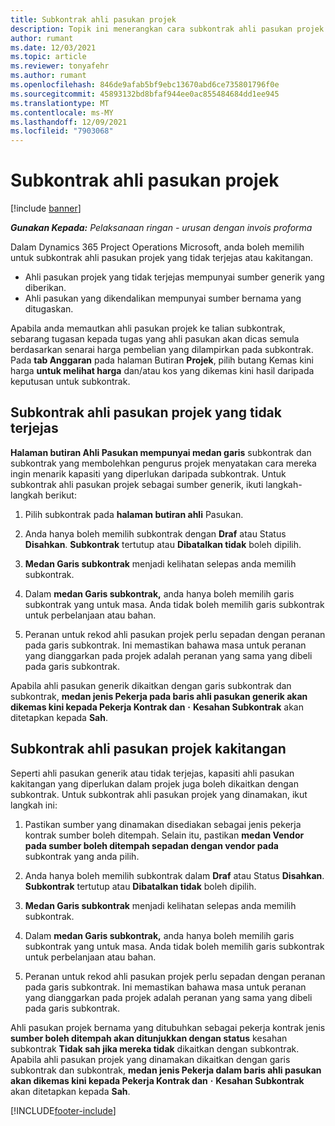 ```yaml
---
title: Subkontrak ahli pasukan projek
description: Topik ini menerangkan cara subkontrak ahli pasukan projek dalam Microsoft Dynamics 365 Project Operations.
author: rumant
ms.date: 12/03/2021
ms.topic: article
ms.reviewer: tonyafehr
ms.author: rumant
ms.openlocfilehash: 846de9afab5bf9ebc13670abd6ce735801796f0e
ms.sourcegitcommit: 45893132bd8bfaf944ee0ac855484684dd1ee945
ms.translationtype: MT
ms.contentlocale: ms-MY
ms.lasthandoff: 12/09/2021
ms.locfileid: "7903068"
---
```

# <a name="subcontracting-project-team-members"></a>Subkontrak ahli pasukan projek

[!include [banner](../../includes/dataverse-preview.md)]

_**Gunakan Kepada:** Pelaksanaan ringan - urusan dengan invois proforma_

Dalam Dynamics 365 Project Operations Microsoft, anda boleh memilih untuk subkontrak ahli pasukan projek yang tidak terjejas atau kakitangan.

- Ahli pasukan projek yang tidak terjejas mempunyai sumber generik yang diberikan.
- Ahli pasukan yang dikendalikan mempunyai sumber bernama yang ditugaskan.

Apabila anda memautkan ahli pasukan projek ke talian subkontrak, sebarang tugasan kepada tugas yang ahli pasukan akan dicas semula berdasarkan senarai harga pembelian yang dilampirkan pada subkontrak.  Pada **tab Anggaran** pada halaman Butiran **Projek**, pilih butang Kemas kini harga **untuk melihat harga** dan/atau kos yang dikemas kini hasil daripada keputusan untuk subkontrak. 

## <a name="subcontracting-an-unstaffed-project-team-member"></a>Subkontrak ahli pasukan projek yang tidak terjejas
**Halaman butiran Ahli Pasukan mempunyai medan garis** subkontrak dan subkontrak yang membolehkan pengurus projek menyatakan cara mereka ingin menarik kapasiti yang diperlukan daripada subkontrak. Untuk subkontrak ahli pasukan projek sebagai sumber generik, ikuti langkah-langkah berikut:

1.  Pilih subkontrak pada **halaman butiran ahli** Pasukan.

2.  Anda hanya boleh memilih subkontrak dengan **Draf** atau Status **Disahkan**. **Subkontrak** tertutup atau **Dibatalkan tidak** boleh dipilih. 

3.  **Medan Garis subkontrak** menjadi kelihatan selepas anda memilih subkontrak.

4.  Dalam **medan Garis subkontrak,** anda hanya boleh memilih garis subkontrak yang untuk masa. Anda tidak boleh memilih garis subkontrak untuk perbelanjaan atau bahan.

5.  Peranan untuk rekod ahli pasukan projek perlu sepadan dengan peranan pada garis subkontrak. Ini memastikan bahawa masa untuk peranan yang dianggarkan pada projek adalah peranan yang sama yang dibeli pada garis subkontrak. 

Apabila ahli pasukan generik dikaitkan dengan garis subkontrak dan subkontrak, **medan jenis Pekerja pada baris ahli pasukan generik akan dikemas kini kepada Pekerja Kontrak dan** **·** **Kesahan Subkontrak** akan ditetapkan kepada **Sah**.

## <a name="subcontracting-a-staffed-project-team-member"></a>Subkontrak ahli pasukan projek kakitangan
Seperti ahli pasukan generik atau tidak terjejas, kapasiti ahli pasukan kakitangan yang diperlukan dalam projek juga boleh dikaitkan dengan subkontrak. Untuk subkontrak ahli pasukan projek yang dinamakan, ikut langkah ini:

1.  Pastikan sumber yang dinamakan disediakan sebagai jenis pekerja kontrak sumber boleh ditempah. Selain itu, pastikan **medan Vendor pada sumber boleh ditempah sepadan dengan vendor pada** subkontrak yang anda pilih. 

2.  Anda hanya boleh memilih subkontrak dalam **Draf** atau Status **Disahkan**. **Subkontrak** tertutup atau **Dibatalkan tidak** boleh dipilih. 

3.  **Medan Garis subkontrak** menjadi kelihatan selepas anda memilih subkontrak.

4.  Dalam **medan Garis subkontrak,** anda hanya boleh memilih garis subkontrak yang untuk masa. Anda tidak boleh memilih garis subkontrak untuk perbelanjaan atau bahan.

5.  Peranan untuk rekod ahli pasukan projek perlu sepadan dengan peranan pada garis subkontrak. Ini memastikan bahawa masa untuk peranan yang dianggarkan pada projek adalah peranan yang sama yang dibeli pada garis subkontrak. 

Ahli pasukan projek bernama yang ditubuhkan sebagai pekerja kontrak jenis **sumber boleh ditempah akan ditunjukkan dengan status** kesahan subkontrak **Tidak sah jika mereka tidak** dikaitkan dengan subkontrak. Apabila ahli pasukan projek yang dinamakan dikaitkan dengan garis subkontrak dan subkontrak, **medan jenis Pekerja dalam baris ahli pasukan akan dikemas kini kepada Pekerja Kontrak dan** **·** **Kesahan Subkontrak** akan ditetapkan kepada **Sah**.

[!INCLUDE[footer-include](../../includes/footer-banner.md)]
